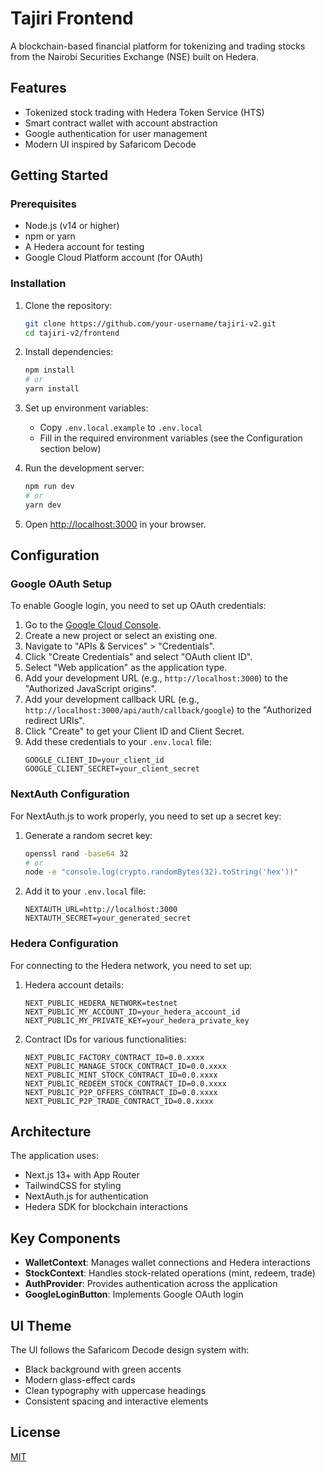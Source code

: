 # Tajiri Frontend

A blockchain-based financial platform for tokenizing and trading stocks from the Nairobi Securities Exchange (NSE) built on Hedera.

## Features

- Tokenized stock trading with Hedera Token Service (HTS)
- Smart contract wallet with account abstraction
- Google authentication for user management
- Modern UI inspired by Safaricom Decode

## Getting Started

### Prerequisites

- Node.js (v14 or higher)
- npm or yarn
- A Hedera account for testing
- Google Cloud Platform account (for OAuth)

### Installation

1. Clone the repository:
   ```bash
   git clone https://github.com/your-username/tajiri-v2.git
   cd tajiri-v2/frontend
   ```

2. Install dependencies:
   ```bash
   npm install
   # or
   yarn install
   ```

3. Set up environment variables:
   - Copy `.env.local.example` to `.env.local`
   - Fill in the required environment variables (see the Configuration section below)

4. Run the development server:
   ```bash
   npm run dev
   # or
   yarn dev
   ```

5. Open [http://localhost:3000](http://localhost:3000) in your browser.

## Configuration

### Google OAuth Setup

To enable Google login, you need to set up OAuth credentials:

1. Go to the [Google Cloud Console](https://console.cloud.google.com/).
2. Create a new project or select an existing one.
3. Navigate to "APIs & Services" > "Credentials".
4. Click "Create Credentials" and select "OAuth client ID".
5. Select "Web application" as the application type.
6. Add your development URL (e.g., `http://localhost:3000`) to the "Authorized JavaScript origins".
7. Add your development callback URL (e.g., `http://localhost:3000/api/auth/callback/google`) to the "Authorized redirect URIs".
8. Click "Create" to get your Client ID and Client Secret.
9. Add these credentials to your `.env.local` file:
   ```
   GOOGLE_CLIENT_ID=your_client_id
   GOOGLE_CLIENT_SECRET=your_client_secret
   ```

### NextAuth Configuration

For NextAuth.js to work properly, you need to set up a secret key:

1. Generate a random secret key:
   ```bash
   openssl rand -base64 32
   # or
   node -e "console.log(crypto.randomBytes(32).toString('hex'))"
   ```

2. Add it to your `.env.local` file:
   ```
   NEXTAUTH_URL=http://localhost:3000
   NEXTAUTH_SECRET=your_generated_secret
   ```

### Hedera Configuration

For connecting to the Hedera network, you need to set up:

1. Hedera account details:
   ```
   NEXT_PUBLIC_HEDERA_NETWORK=testnet
   NEXT_PUBLIC_MY_ACCOUNT_ID=your_hedera_account_id
   NEXT_PUBLIC_MY_PRIVATE_KEY=your_hedera_private_key
   ```

2. Contract IDs for various functionalities:
   ```
   NEXT_PUBLIC_FACTORY_CONTRACT_ID=0.0.xxxx
   NEXT_PUBLIC_MANAGE_STOCK_CONTRACT_ID=0.0.xxxx
   NEXT_PUBLIC_MINT_STOCK_CONTRACT_ID=0.0.xxxx
   NEXT_PUBLIC_REDEEM_STOCK_CONTRACT_ID=0.0.xxxx
   NEXT_PUBLIC_P2P_OFFERS_CONTRACT_ID=0.0.xxxx
   NEXT_PUBLIC_P2P_TRADE_CONTRACT_ID=0.0.xxxx
   ```

## Architecture

The application uses:

- Next.js 13+ with App Router
- TailwindCSS for styling
- NextAuth.js for authentication
- Hedera SDK for blockchain interactions

## Key Components

- **WalletContext**: Manages wallet connections and Hedera interactions
- **StockContext**: Handles stock-related operations (mint, redeem, trade)
- **AuthProvider**: Provides authentication across the application
- **GoogleLoginButton**: Implements Google OAuth login

## UI Theme

The UI follows the Safaricom Decode design system with:

- Black background with green accents
- Modern glass-effect cards
- Clean typography with uppercase headings
- Consistent spacing and interactive elements

## License

[MIT](https://choosealicense.com/licenses/mit/)
